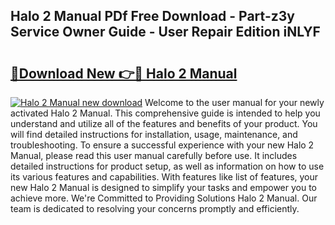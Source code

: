 ## Halo 2 Manual PDf Free Download - Part-z3y Service Owner Guide - User Repair Edition iNLYF

# <h2><a href="http://bc3189.oget.top/?id=Halo+2+Manual">🔗Download New 👉🔴 Halo 2 Manual</a></h2>

[![Halo 2 Manual new download](https://i.imgur.com/5g1atiW.png)](http://bc3189.oget.top/?id=Halo+2+Manual)
Welcome to the user manual for your newly activated Halo 2 Manual. This comprehensive guide is intended to help you understand and utilize all of the features and benefits of your product. You will find detailed instructions for installation, usage, maintenance, and troubleshooting. To ensure a successful experience with your new Halo 2 Manual, please read this user manual carefully before use. It includes detailed instructions for product setup, as well as information on how to use its various features and capabilities. With features like list of features, your new Halo 2 Manual is designed to simplify your tasks and empower you to achieve more. We're Committed to Providing Solutions Halo 2 Manual. Our team is dedicated to resolving your concerns promptly and efficiently.
